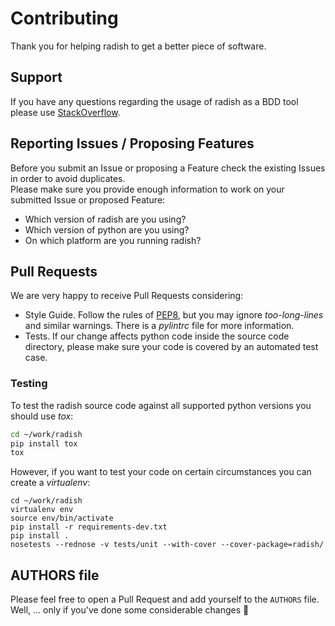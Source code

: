 # Contributing

Thank you for helping radish to get a better piece of software.

## Support

If you have any questions regarding the usage of radish as a BDD tool please use [StackOverflow](https://stackoverflow.com).

## Reporting Issues / Proposing Features

Before you submit an Issue or proposing a Feature check the existing Issues in order to avoid duplicates. <br>
Please make sure you provide enough information to work on your submitted Issue or proposed Feature:

* Which version of radish are you using?
* Which version of python are you using?
* On which platform are you running radish?

## Pull Requests

We are very happy to receive Pull Requests considering:

* Style Guide. Follow the rules of [PEP8](http://legacy.python.org/dev/peps/pep-0008/), but you may ignore *too-long-lines* and similar warnings. There is a *pylintrc* file for more information.
* Tests. If our change affects python code inside the source code directory, please make sure your code is covered by an automated test case.

### Testing

To test the radish source code against all supported python versions you should use *tox*:

```bash
cd ~/work/radish
pip install tox
tox
```

However, if you want to test your code on certain circumstances you can create a *virtualenv*:

```
cd ~/work/radish
virtualenv env
source env/bin/activate
pip install -r requirements-dev.txt
pip install .
nosetests --rednose -v tests/unit --with-cover --cover-package=radish/
```

## AUTHORS file
Please feel free to open a Pull Request and add yourself to the `AUTHORS` file. <br>
Well, ... only if you've done some considerable changes :beers:
